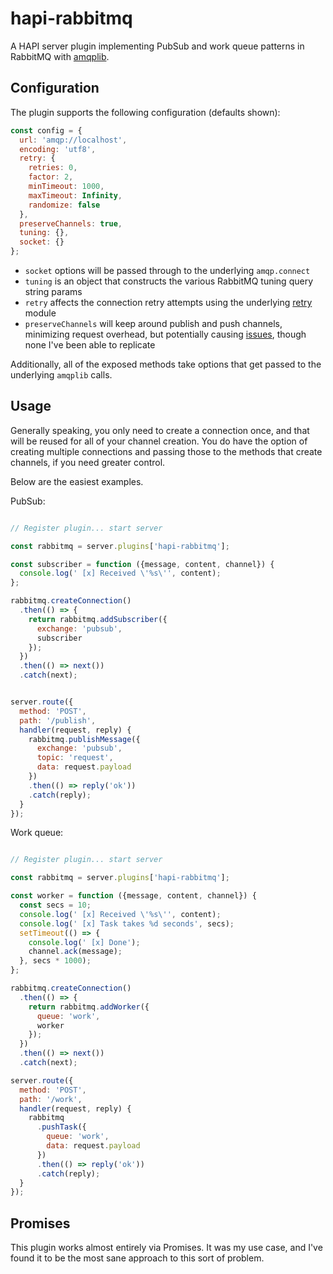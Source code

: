 # hapi-rabbitmq

A HAPI server plugin implementing PubSub and work queue patterns in RabbitMQ with [amqplib](http://squaremo.github.io/amqp.node/).

## Configuration

The plugin supports the following configuration (defaults shown):

```js
const config = {
  url: 'amqp://localhost',
  encoding: 'utf8',
  retry: {
    retries: 0,
    factor: 2,
    minTimeout: 1000,
    maxTimeout: Infinity,
    randomize: false
  },
  preserveChannels: true,
  tuning: {},
  socket: {}
};
```

* `socket` options will be passed through to the underlying `amqp.connect`
* `tuning` is an object that constructs the various RabbitMQ tuning query string params
* `retry` affects the connection retry attempts using the underlying [retry](https://github.com/tim-kos/node-retry) module
* `preserveChannels` will keep around publish and push channels, minimizing request overhead, but potentially causing [issues](https://github.com/squaremo/amqp.node/issues/144), though none I've been able to replicate

Additionally, all of the exposed methods take options that get passed to the underlying `amqplib` calls.

## Usage

Generally speaking, you only need to create a connection once, and that will be reused for all of your channel creation. You do have the option of creating multiple connections and passing those to the methods that create channels, if you need greater control.

Below are the easiest examples.

PubSub:

```js

// Register plugin... start server

const rabbitmq = server.plugins['hapi-rabbitmq'];

const subscriber = function ({message, content, channel}) {
  console.log(' [x] Received \'%s\'', content);
};

rabbitmq.createConnection()
  .then(() => {
    return rabbitmq.addSubscriber({
      exchange: 'pubsub',
      subscriber
    });
  })
  .then(() => next())
  .catch(next);


server.route({
  method: 'POST',
  path: '/publish',
  handler(request, reply) {
    rabbitmq.publishMessage({
      exchange: 'pubsub',
      topic: 'request',
      data: request.payload
    })
    .then(() => reply('ok'))
    .catch(reply);
  }
});
```

Work queue:

```js

// Register plugin... start server

const rabbitmq = server.plugins['hapi-rabbitmq'];

const worker = function ({message, content, channel}) {
  const secs = 10;
  console.log(' [x] Received \'%s\'', content);
  console.log(' [x] Task takes %d seconds', secs);
  setTimeout(() => {
    console.log(' [x] Done');
    channel.ack(message);
  }, secs * 1000);
};

rabbitmq.createConnection()
  .then(() => {
    return rabbitmq.addWorker({
      queue: 'work',
      worker
    });
  })
  .then(() => next())
  .catch(next);

server.route({
  method: 'POST',
  path: '/work',
  handler(request, reply) {
    rabbitmq
      .pushTask({
        queue: 'work',
        data: request.payload
      })
      .then(() => reply('ok'))
      .catch(reply);
  }
});
```

## Promises

This plugin works almost entirely via Promises. It was my use case, and I've found it to be the most sane approach to this sort of problem.
